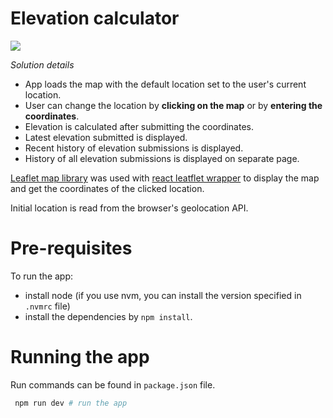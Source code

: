 # Elevation calculator

![](https://github.com/ibalosh/elevation/actions/workflows/testing.yml/badge.svg)

*Solution details*

* App loads the map with the default location set to the user's current location. 
* User can change the location by **clicking on the map** or by **entering the coordinates**.
* Elevation is calculated after submitting the coordinates.
* Latest elevation submitted is displayed.
* Recent history of elevation submissions is displayed.
* History of all elevation submissions is displayed on separate page.

[Leaflet map library](https://leafletjs.com/) was used with [react leatflet wrapper](https://react-leaflet.js.org/) to display the map and
get the coordinates of the clicked location. 

Initial location is read from the browser's geolocation API.

# Pre-requisites

To run the app: 

* install node (if you use nvm, you can install the version specified in `.nvmrc` file)
* install the dependencies by `npm install`. 

# Running the app

Run commands can be found in `package.json` file.

```bash
 npm run dev # run the app
```